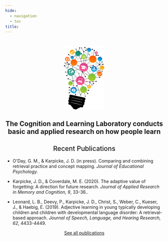 ```yaml
---
hide:
  - navigation
  - toc
title:
---
```


#

<div style="text-align:center">
    <img src="img/bigstock-lightbulb-vector.png" style="height:200px">
</div>
<h2 style="text-align: center">The Cognition and Learning Laboratory conducts basic and applied research on how people learn</h2>

<h2 style="text-align: center; font-weight:500">Recent Publications</h2>

- O'Day, G. M., & Karpicke, J. D. (in press). Comparing and combining retrieval practice and concept mapping. _Journal of Educational Psychology._

- Karpicke, J. D., & Coverdale, M. E. (2020). The adaptive value of forgetting: A direction for future research. _Journal of Applied Research in Memory and Cognition, 9_, 33-36..

- Leonard, L. B., Deevy, P., Karpicke, J. D., Christ, S., Weber, C., Kueser, J., & Haebig, E. (2019). Adjective learning in young typically developing children and children with developmental language disorder: A retrieval-based approach. _Journal of Speech, Language, and Hearing Research, 62_, 4433-4449.

<div style="text-align: center; margin-bottom: "><a href="./publications/">See all publications</a></div>
